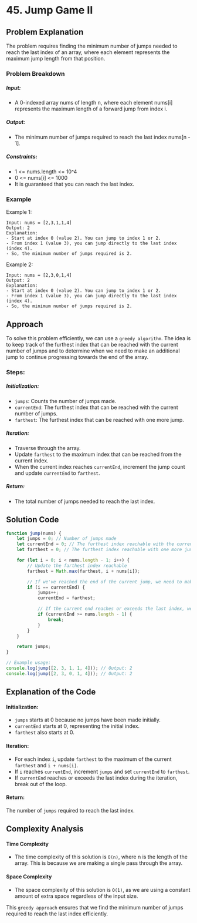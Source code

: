 # 45. Jump Game II

## Problem Explanation
The problem requires finding the minimum number of jumps needed to reach the last index of an array, where each element represents the maximum jump length from that position.

### Problem Breakdown
##### Input:
- A 0-indexed array nums of length n, where each element nums[i] represents the maximum length of a forward jump from index i.
##### Output:
- The minimum number of jumps required to reach the last index nums[n - 1].
##### Constraints:
- 1 <= nums.length <= 10^4
- 0 <= nums[i] <= 1000
- It is guaranteed that you can reach the last index.

### Example
Example 1:
```
Input: nums = [2,3,1,1,4]
Output: 2
Explanation:
- Start at index 0 (value 2). You can jump to index 1 or 2.
- From index 1 (value 3), you can jump directly to the last index (index 4).
- So, the minimum number of jumps required is 2.
```
Example 2:
```
Input: nums = [2,3,0,1,4]
Output: 2
Explanation:
- Start at index 0 (value 2). You can jump to index 1 or 2.
- From index 1 (value 3), you can jump directly to the last index (index 4).
- So, the minimum number of jumps required is 2.
```

## Approach
To solve this problem efficiently, we can use a `greedy algorithm`. The idea is to keep track of the furthest index that can be reached with the current number of jumps and to determine when we need to make an additional jump to continue progressing towards the end of the array.

### Steps:
##### Initialization:
- `jumps`: Counts the number of jumps made.
- `currentEnd`: The furthest index that can be reached with the current number of jumps.
- `farthest`: The furthest index that can be reached with one more jump.
##### Iteration:
- Traverse through the array.
- Update `farthest` to the maximum index that can be reached from the current index.
- When the current index reaches `currentEnd`, increment the jump count and update `currentEnd` to `farthest`.
##### Return:
- The total number of jumps needed to reach the last index.

## Solution Code
```javascript
function jump(nums) {
    let jumps = 0; // Number of jumps made
    let currentEnd = 0; // The furthest index reachable with the current number of jumps
    let farthest = 0; // The furthest index reachable with one more jump

    for (let i = 0; i < nums.length - 1; i++) {
        // Update the farthest index reachable
        farthest = Math.max(farthest, i + nums[i]);

        // If we've reached the end of the current jump, we need to make another jump
        if (i == currentEnd) {
            jumps++;
            currentEnd = farthest;

            // If the current end reaches or exceeds the last index, we can stop
            if (currentEnd >= nums.length - 1) {
                break;
            }
        }
    }

    return jumps;
}

// Example usage:
console.log(jump([2, 3, 1, 1, 4])); // Output: 2
console.log(jump([2, 3, 0, 1, 4])); // Output: 2
```

## Explanation of the Code
#### Initialization:
- `jumps` starts at 0 because no jumps have been made initially.
- `currentEnd` starts at 0, representing the initial index.
- `farthest` also starts at 0.
#### Iteration:
- For each index `i`, update `farthest` to the maximum of the current `farthest` and `i + nums[i]`.
- If `i` reaches `currentEnd`, increment `jumps` and set `currentEnd` to `farthest`.
- If `currentEnd` reaches or exceeds the last index during the iteration, break out of the loop.
#### Return:
The number of `jumps` required to reach the last index.

## Complexity Analysis
#### Time Complexity
- The time complexity of this solution is `O(n)`, where n is the length of the array. This is because we are making a single pass through the array.
#### Space Complexity
- The space complexity of this solution is `O(1)`, as we are using a constant amount of extra space regardless of the input size.

This `greedy approach` ensures that we find the minimum number of jumps required to reach the last index efficiently.

